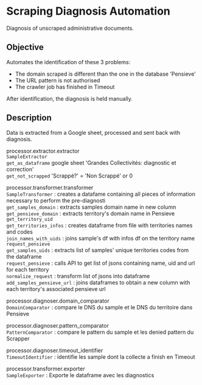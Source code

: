 # Scraping Diagnosis Automation

Diagnosis of unscraped administrative documents.

## Objective

Automates the identification of these 3 problems:
- The domain scraped is different than the one in the database 'Pensieve'
- The URL pattern is not authorised
- The crawler job has finished in Timeout

After identification, the diagnosis is held manually.

## Description

Data is extracted from a Google sheet, processed and sent back with diagnosis.

processor.extractor.extractor<br>
`SampleExtractor`<br>
    `get_as_dataframe` google sheet 'Grandes Collectivités: diagnostic et correction'<br>
    `get_not_scrapped` 'Scrappé?' = 'Non Scrappé' or 0<br>

processor.transformer.transformer<br>
`SampleTransformer` : creates a datafame containing all pieces of information necessary to perform the pre-diagnosti<br>
    `get_samples_domain` : extracts samples domain name in new column<br>
    `get_pensieve_domain` : extracts territory's domain name in Pensieve<br>
        `get_territory_uid`<br>
            `get_territories_infos` : creates dataframe from file with territories names and codes<br>
            `join_names_with_uids` : joins sample's df with infos df on the territory name<br>
        `request_pensieve` <br>
            `get_samples_uids` : extracts list of samples' unique territories codes from the dataframe<br>
            `request_pensieve` : calls API to get list of jsons containing name, uid and url for each territory<br>
            `normalize_request` : transform list of jsons into dataframe<br>
        `add_samples_pensieve_url` : joins dataframes to obtain a new column with each territory's associated pensieve url<br>
    
processor.diagnoser.domain_comparator<br>
`DomainComparator` : compare le DNS du sample et le DNS du territoire dans Pensieve<br> 

processor.diagnoser.pattern_comparator<br>
`PatternComparator` : compare le pattern du sample et les denied pattern du Scrapper<br>

processor.diagnoser.timeout_identifier<br>
`TimeoutIdentifier` : identifie les sample dont la collecte a finish en Timeout<br>
    
processor.transformer.exporter<br>
`SampleExporter` : Exporte le dataframe avec les diagnostics<br>

    